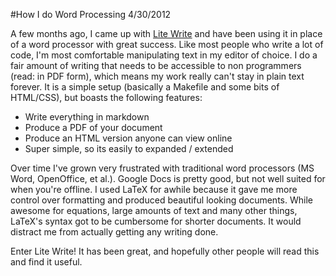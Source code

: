 #How I do Word Processing
4/30/2012

A few months ago, I came up with [Lite Write](https://github.com/Stonelinks/Lite-Write) and have been using it in place of a word processor with great success. Like most people who write a lot of code, I'm most comfortable manipulating text in my editor of choice. I do a fair amount of writing that needs to be accessible to non programmers (read: in PDF form), which means my work really can't stay in plain text forever. It is a simple setup (basically a Makefile and some bits of HTML/CSS), but boasts the following features:

- Write everything in markdown
- Produce a PDF of your document
- Produce an HTML version anyone can view online
- Super simple, so its easily to expanded / extended

Over time I've grown very frustrated with traditional word processors (MS Word, OpenOffice, et al.). Google Docs is pretty good, but not well suited for when you're offline. I used LaTeX for awhile because it gave me more control over formatting and produced beautiful looking documents. While awesome for equations, large amounts of text and many other things, LaTeX's syntax got to be cumbersome for shorter documents. It would distract me from actually getting any writing done.

Enter Lite Write! It has been great, and hopefully other people will read this and find it useful.
